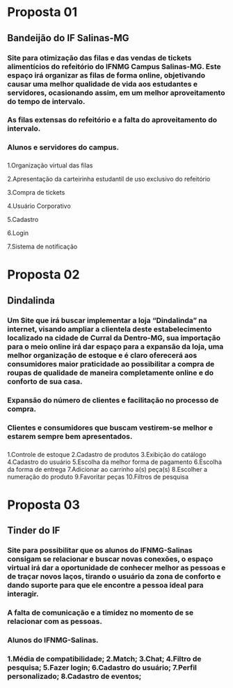 # Proposta 01

## Bandeijão do IF Salinas-MG

### Site para otimização das filas e das vendas de tickets alimentícios do refeitório do IFNMG Campus Salinas-MG. Este espaço irá organizar as filas de forma online, objetivando causar uma melhor qualidade de vida aos estudantes e servidores, ocasionando assim, em um melhor aproveitamento do tempo de intervalo.

### As filas extensas do refeitório e a falta do aproveitamento do intervalo.

### Alunos e servidores do campus.

### 
1.Organização virtual das filas

2.Apresentação da carteirinha estudantil de uso exclusivo do refeitório

3.Compra de tickets 

4.Usuário Corporativo 

5.Cadastro 

6.Login

7.Sistema de notificação



# Proposta 02

## Dindalinda

### Um Site que irá buscar implementar a loja “Dindalinda” na internet, visando ampliar a clientela deste estabelecimento localizado na cidade de Curral da Dentro-MG, sua importação para o meio online irá dar espaço para a expansão da loja, uma melhor organização de estoque e é claro oferecerá aos consumidores maior praticidade ao possibilitar a compra de roupas de qualidade de maneira completamente online e do conforto de sua casa.

### Expansão do número de clientes e facilitação no processo de compra.

### Clientes e consumidores que buscam vestirem-se melhor e estarem sempre bem apresentados.

### 

1.Controle de estoque
2.Cadastro de produtos
3.Exibição do catálogo
4.Cadastro do usuário
5.Escolha da melhor forma de pagamento
6.Escolha da forma de entrega
7.Adicionar ao carrinho a(s) peça(s)
8.Escolher a numeração do produto
9.Favoritar peças
10.Filtros de pesquisa

# Proposta 03

## Tinder do IF

### Site para possibilitar que os alunos do IFNMG-Salinas consigam se relacionar e buscar novas conexões, o espaço virtual irá dar a oportunidade de conhecer melhor as pessoas e de traçar novos laços, tirando o usuário da zona de conforto e dando suporte para que ele encontre a pessoa ideal para interagir.

### A falta de comunicação e a timidez no momento de se relacionar com as pessoas.

### Alunos do IFNMG-Salinas.

### 1.Média de compatibilidade; 2.Match; 3.Chat; 4.Filtro de pesquisa; 5.Fazer login; 6.Cadastro do usuário; 7.Perfil personalizado; 8.Cadastro de eventos;
